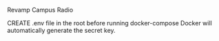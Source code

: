 Revamp Campus Radio

CREATE .env file in the root before running docker-compose
Docker will automatically generate the secret key.